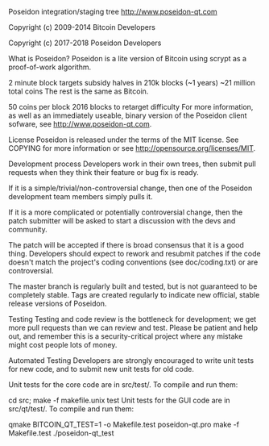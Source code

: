 Poseidon integration/staging tree
http://www.poseidon-qt.com

Copyright (c) 2009-2014 Bitcoin Developers

Copyright (c) 2017-2018 Poseidon Developers

What is Poseidon?
Poseidon is a lite version of Bitcoin using scrypt as a proof-of-work algorithm.

2 minute block targets
subsidy halves in 210k blocks (~1 years)
~21 million total coins
The rest is the same as Bitcoin.

50 coins per block
2016 blocks to retarget difficulty
For more information, as well as an immediately useable, binary version of the Poseidon client sofware, see http://www.poseidon-qt.com.

License
Poseidon is released under the terms of the MIT license. See COPYING for more information or see http://opensource.org/licenses/MIT.

Development process
Developers work in their own trees, then submit pull requests when they think their feature or bug fix is ready.

If it is a simple/trivial/non-controversial change, then one of the Poseidon development team members simply pulls it.

If it is a more complicated or potentially controversial change, then the patch submitter will be asked to start a discussion with the devs and community.

The patch will be accepted if there is broad consensus that it is a good thing. Developers should expect to rework and resubmit patches if the code doesn't match the project's coding conventions (see doc/coding.txt) or are controversial.

The master branch is regularly built and tested, but is not guaranteed to be completely stable. Tags are created regularly to indicate new official, stable release versions of Poseidon.

Testing
Testing and code review is the bottleneck for development; we get more pull requests than we can review and test. Please be patient and help out, and remember this is a security-critical project where any mistake might cost people lots of money.

Automated Testing
Developers are strongly encouraged to write unit tests for new code, and to submit new unit tests for old code.

Unit tests for the core code are in src/test/. To compile and run them:

cd src; make -f makefile.unix test
Unit tests for the GUI code are in src/qt/test/. To compile and run them:

qmake BITCOIN_QT_TEST=1 -o Makefile.test poseidon-qt.pro
make -f Makefile.test
./poseidon-qt_test
